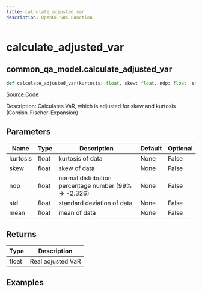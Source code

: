 ```yaml
---
title: calculate_adjusted_var
description: OpenBB SDK Function
---
```


# calculate_adjusted_var

## common_qa_model.calculate_adjusted_var

```python title='openbb_terminal/common/quantitative_analysis/qa_model.py'
def calculate_adjusted_var(kurtosis: float, skew: float, ndp: float, std: float, mean: float) -> float:
```
[Source Code](https://github.com/OpenBB-finance/OpenBBTerminal/tree/main/openbb_terminal/common/quantitative_analysis/qa_model.py#L184)

Description: Calculates VaR, which is adjusted for skew and kurtosis (Cornish-Fischer-Expansion)

## Parameters

| Name | Type | Description | Default | Optional |
| ---- | ---- | ----------- | ------- | -------- |
| kurtosis | float | kurtosis of data | None | False |
| skew | float | skew of data | None | False |
| ndp | float | normal distribution percentage number (99% -> -2.326) | None | False |
| std | float | standard deviation of data | None | False |
| mean | float | mean of data | None | False |

## Returns

| Type | Description |
| ---- | ----------- |
| float | Real adjusted VaR |

## Examples

